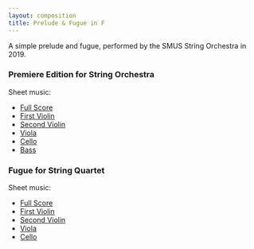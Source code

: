 ```yaml
---
layout: composition
title: Prelude & Fugue in F
---
```


A simple prelude and fugue, performed by the SMUS String Orchestra in 2019.

### Premiere Edition for String Orchestra

Sheet music:
* [Full Score](/files/music/p&f-in-f-orchestra-fullscore.pdf)
* [First Violin](/files/music/p&f-in-f-orchestra-violin1.pdf)
* [Second Violin](/files/music/p&f-in-f-orchestra-violin2.pdf)
* [Viola](/files/music/p&f-in-f-orchestra-viola.pdf)
* [Cello](/files/music/p&f-in-f-orchestra-cello.pdf)
* [Bass](/files/music/p&f-in-f-orchestra-bass.pdf)

### Fugue for String Quartet

Sheet music:
* [Full Score](/files/music/p&f-in-f-quartet-fullscore.pdf)
* [First Violin](/files/music/p&f-in-f-quartet-violin1.pdf)
* [Second Violin](/files/music/p&f-in-f-quartet-violin2.pdf)
* [Viola](/files/music/p&f-in-f-quartet-viola.pdf)
* [Cello](/files/music/p&f-in-f-quartet-cello.pdf)